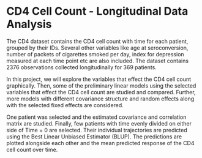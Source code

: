 # CD4 Cell Count - Longitudinal Data Analysis

The CD4 dataset contains the CD4 cell count with time for each patient, grouped by their
IDs. Several other variables like age at seroconversion, number of packets of cigarettes smoked
per day, index for depression measured at each time point etc are also included. The dataset
contains 2376 observations collected longitudinally for 369 patients.

In this project, we will explore the variables that effect the CD4 cell count graphically.
Then, some of the preliminary linear models using the selected variables that effect the
CD4 cell count are studied and compared. Further, more models with different covariance
structure and random effects along with the selected fixed effects are considered.

One patient was selected and the estimated covariance and correlation matrix are studied.
Finally, few patients with time evenly divided on either side of Time = 0 are selected. Their
individual trajectories are predicted using the Best Linear Unbiased Estimator (BLUP). The
predictions are plotted alongside each other and the mean predicted response of the CD4 cell
count over time.